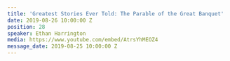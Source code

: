 ```yaml
---
title: 'Greatest Stories Ever Told: The Parable of the Great Banquet'
date: 2019-08-26 10:00:00 Z
position: 28
speaker: Ethan Harrington
media: https://www.youtube.com/embed/AtrsYhMEOZ4
message_date: 2019-08-25 10:00:00 Z
---
```


